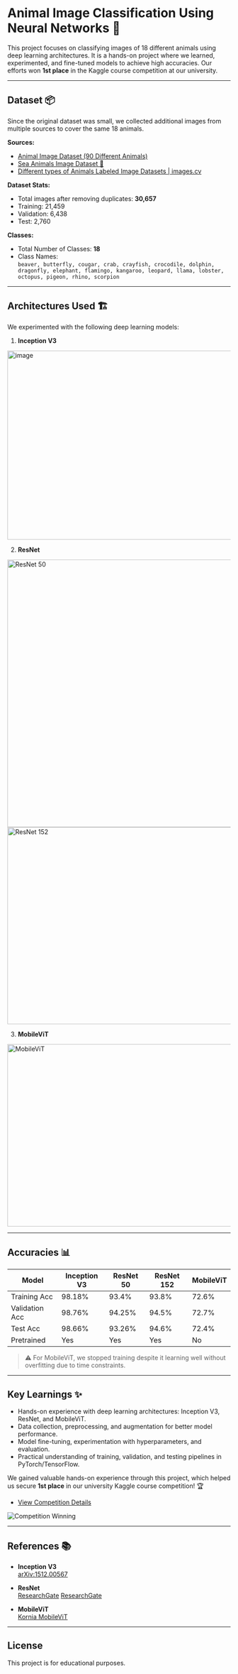 # Animal Image Classification Using Neural Networks 🐾

This project focuses on classifying images of 18 different animals using deep learning architectures. It is a hands-on project where we learned, experimented, and fine-tuned models to achieve high accuracies. Our efforts won **1st place** in the Kaggle course competition at our university.

---

## Dataset 📦

Since the original dataset was small, we collected additional images from multiple sources to cover the same 18 animals.  

**Sources:**
- [Animal Image Dataset (90 Different Animals)](https://www.kaggle.com/datasets/iamsouravbanerjee/animal-image-dataset-90-different-animals)  
- [Sea Animals Image Dataset 🌊](https://www.kaggle.com/datasets/vencerlanz09/sea-animals-image-dataste)  
- [Different types of Animals Labeled Image Datasets | images.cv](https://images.cv/dataset-categories/animals)  

**Dataset Stats:**  
- Total images after removing duplicates: **30,657**  
- Training: 21,459  
- Validation: 6,438  
- Test: 2,760  

**Classes:**  
- Total Number of Classes: **18**  
- Class Names:  
  `beaver, butterfly, cougar, crab, crayfish, crocodile, dolphin, dragonfly, elephant, flamingo, kangaroo, leopard, llama, lobster, octopus, pigeon, rhino, scorpion`

---

## Architectures Used 🏗️

We experimented with the following deep learning models:  

1. **Inception V3**  
<img width="960" height="426" alt="image" src="https://github.com/user-attachments/assets/f5417439-69e8-4ce1-a50d-e170e66f9f90" />

2. **ResNet**  
<img width="611" height="603" alt="ResNet 50" src="https://github.com/user-attachments/assets/0f3dfd9f-f49f-47c7-8336-a3156fa0e9c9" />
<img width="1124" height="444" alt="ResNet 152" src="https://github.com/user-attachments/assets/5349d864-3909-4184-bc8f-41dec7345c51" />

3. **MobileViT**  
<img width="1069" height="411" alt="MobileViT" src="https://github.com/user-attachments/assets/820a35ff-ebd6-48a4-bb38-568401d1b838" />

---

## Accuracies 📊

| Model          | Inception V3 | ResNet 50 | ResNet 152 | MobileViT |
|----------------|--------------|-----------|------------|-----------|
| Training Acc   | 98.18%       | 93.4%     | 93.8%      | 72.6%     |
| Validation Acc | 98.76%       | 94.25%    | 94.5%      | 72.7%     |
| Test Acc       | 98.66%       | 93.26%    | 94.6%      | 72.4%     |
| Pretrained     | Yes          | Yes       | Yes        | No        |

> ⚠️ For MobileViT, we stopped training despite it learning well without overfitting due to time constraints.

---

## Key Learnings ✨

- Hands-on experience with deep learning architectures: Inception V3, ResNet, and MobileViT.  
- Data collection, preprocessing, and augmentation for better model performance.  
- Model fine-tuning, experimentation with hyperparameters, and evaluation.  
- Practical understanding of training, validation, and testing pipelines in PyTorch/TensorFlow.  

We gained valuable hands-on experience through this project, which helped us secure **1st place** in our university Kaggle course competition! 🏆  

- [View Competition Details](https://www.kaggle.com/t/885dbe904a9941c9b0f8bd6c613360ec)  

![Competition Winning](https://github.com/user-attachments/assets/d7af87ee-7f82-4ca4-a485-39f8ac0a4daa)

---
## References 📚

- **Inception V3**  
  [arXiv:1512.00567](https://arxiv.org/pdf/1512.00567.pdf)

- **ResNet**  
  [ResearchGate](https://www.researchgate.net/figure/The-proposed-residual-network-architecture-Conv-pad-Batch-Norm-and-ReLU-indicates_fig1_358047443)
  [ResearchGate](https://www.researchgate.net/figure/ResNet-Architecture-He-et-al-2016_fig3_393288559)

- **MobileViT**  
  [Kornia MobileViT](https://kornia.readthedocs.io/en/latest/models/vit_mobile.html)


---

## License

This project is for educational purposes.
